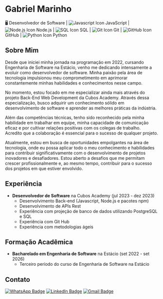 # Gabriel Marinho

<!-- 
<table>
  <tr>
    <td>
      <img align="center" src="https://github-readme-stats.vercel.app/api?username=GabrielFMarinho&show_icons=true&bg_color=00000000" />
    </td>
    <td>
      <img align="center" src="https://github-readme-stats.vercel.app/api/top-langs/?username=GabrielFMarinho&layout=compact&bg_color=00000000" />
    </td>
  </tr>
</table>
-->


🖥️ Desenvolvedor de Software | ![Javascript Icon](https://img.icons8.com/color/16/000000/javascript--v1.png) JavaScript | ![Node.js Icon](https://img.icons8.com/color/16/000000/nodejs.png) Node.js | ![SQL Icon](https://img.icons8.com/color/16/000000/sql.png) SQL | ![Git Icon](https://img.icons8.com/color/16/000000/git.png) Git | ![GitHub Icon](https://img.icons8.com/color/16/000000/github.png) GitHub | ![Python Icon](https://img.icons8.com/color/16/000000/python.png) Python



## Sobre Mim
Desde que iniciei minha jornada na programação em 2022, cursando Engenharia de Software na Estácio, venho me dedicando intensamente a evoluir como desenvolvedor de software. Minha paixão pela área de tecnologia impulsionou meu comprometimento em aprimorar constantemente minhas habilidades e conhecimentos nesse campo.

No momento, estou focado em me especializar ainda mais através do projeto Back-End Web Development da Cubos Academy. Através dessa especialização, busco adquirir um conhecimento sólido em desenvolvimento de software e aprender as melhores práticas da indústria.

Além das competências técnicas, tenho sido reconhecido pela minha habilidade em trabalhar em equipe, minha capacidade de comunicação eficaz e por cultivar relações positivas com os colegas de trabalho. Acredito que a colaboração é essencial para o sucesso de qualquer projeto.

Atualmente, estou em busca de oportunidades empolgantes na área de tecnologia, onde eu possa aplicar todo o meu conhecimento e habilidades para contribuir significativamente com o desenvolvimento de projetos inovadores e desafiadores. Estou aberto a desafios que me permitam crescer profissionalmente e, ao mesmo tempo, contribuir para o sucesso dos projetos em que estiver envolvido.

## Experiência
- **Desenvolvedor de Software** na Cubos Academy (jul 2023 - dez 2023)
  - Desenvolvimento Back-end (Javascript, Node.js e pacotes npm)
  - Desenvolvimento de APIs Rest
  - Experiência com projeção de banco de dados utilizando PostgreSQL e SQL
  - Experiência com Git Hub
  - Experiência com metodologias ágeis


## Formação Acadêmica
- **Bacharelado em Engenharia de Software** na Estácio (set 2022 - set 2026)
  - Terceiro período do curso de Engenharia de Software na Estácio

## Contato

[![WhatsApp Badge](https://img.shields.io/badge/WhatsApp-25D366?style=for-the-badge&logo=whatsapp&logoColor=white)](https://wa.me/5532984681942)
[![LinkedIn Badge](https://img.shields.io/badge/LinkedIn-0077B5?style=for-the-badge&logo=linkedin&logoColor=white)](https://www.linkedin.com/in/gabriel-marinho95/)
[![Gmail Badge](https://img.shields.io/badge/Gmail-D14836?style=for-the-badge&logo=gmail&logoColor=white)](mailto:gabriel18marinho@gmail.com)
